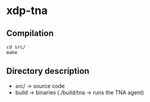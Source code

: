 # xdp-tna

## Compilation

    cd src/
    make
## Directory description

* src/ -> source code
* build -> binaries (./build/tna -> runs the TNA agent)
